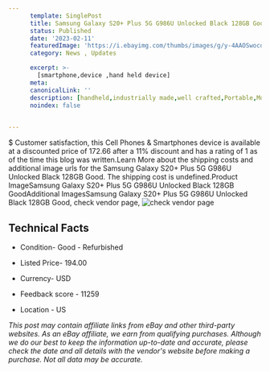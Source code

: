 ```yaml
---
      template: SinglePost
      title: Samsung Galaxy S20+ Plus 5G G986U Unlocked Black 128GB Good
      status: Published
      date: '2023-02-11'
      featuredImage: 'https://i.ebayimg.com/thumbs/images/g/y-4AAOSwocdjR2Py/s-l225.jpg'
      category: News , Updates

      excerpt: >-
        [smartphone,device ,hand held device]
      meta:
      canonicalLink: ''
      description: [handheld,industrially made,well crafted,Portable,Mobile,Compact,Convenient,Lightweight,Maneuverable,Man-portable,Miniature,Carriable,Hand-held,Light,Holdable,Transportable,Mobile device,Pocket-sized,On-the-go,Wireless,Cordless,Compact size,Convenient size, smartphone,device ,hand held device]
      noindex: false

        
---
```

$
    Customer satisfaction, this Cell Phones & Smartphones device is available at a discounted price of 172.66 after a 11% discount and has a rating of 1 as of the time this blog was written.Learn More about the shipping costs and additional image urls for the Samsung Galaxy S20+ Plus 5G G986U Unlocked Black 128GB Good. The shipping cost is undefined.Product ImageSamsung Galaxy S20+ Plus 5G G986U Unlocked Black 128GB GoodAdditional ImagesSamsung Galaxy S20+ Plus 5G G986U Unlocked Black 128GB Good, check vendor page, ![check vendor page](https://origin-galleryplus.ebayimg.com/ws/web/334515639584_2_0_1/225x225.jpg,https://origin-galleryplus.ebayimg.com/ws/web/334515639584_3_0_1/225x225.jpg,https://origin-galleryplus.ebayimg.com/ws/web/334515639584_4_0_1/225x225.jpg,https://origin-galleryplus.ebayimg.com/ws/web/334515639584_5_0_1/225x225.jpg,https://origin-galleryplus.ebayimg.com/ws/web/334515639584_6_0_1/225x225.jpg,https://origin-galleryplus.ebayimg.com/ws/web/334515639584_7_0_1/225x225.jpg,https://origin-galleryplus.ebayimg.com/ws/web/334515639584_8_0_1/225x225.jpg,https://origin-galleryplus.ebayimg.com/ws/web/334515639584_9_0_1/225x225.jpg)
    
    

 ## Technical Facts 



     
      

 - Condition- Good - Refurbished 


      

 - Listed Price- 194.00 


      

 - Currency- USD 


      

 - Feedback score - 11259 


      

 - Location - US 


      
      

 *_This post may contain affiliate links from eBay and other third-party websites. As an eBay affiliate, we earn from qualifying purchases. Although we do our best to keep the information up-to-date and accurate, please check the date and all details with the vendor's website before making a purchase. Not all data may be accurate._*



    
    
    
    
    